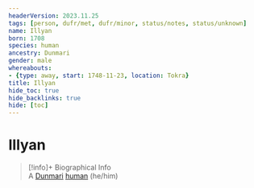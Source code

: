 ```yaml
---
headerVersion: 2023.11.25
tags: [person, dufr/met, dufr/minor, status/notes, status/unknown]
name: Illyan
born: 1708
species: human
ancestry: Dunmari
gender: male
whereabouts:
- {type: away, start: 1748-11-23, location: Tokra}
title: Illyan
hide_toc: true
hide_backlinks: true
hide: [toc]
---
```

# Illyan
>[!info]+ Biographical Info  
> A [Dunmari](<../../gazetteer/greater-dunmar/realms/dunmar/dunmar.md>) [human](<../../species/humans/humans.md>) (he/him)  
>   
>> 
